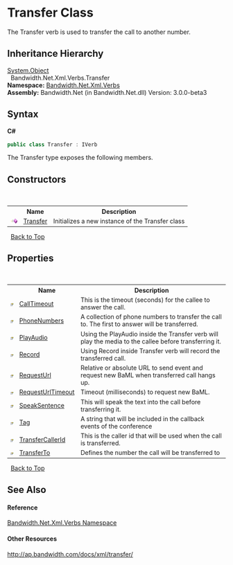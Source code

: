 ﻿# Transfer Class
 

The Transfer verb is used to transfer the call to another number.


## Inheritance Hierarchy
<a href="http://msdn2.microsoft.com/en-us/library/e5kfa45b" target="_blank">System.Object</a><br />&nbsp;&nbsp;Bandwidth.Net.Xml.Verbs.Transfer<br />
**Namespace:**&nbsp;<a href ="N_Bandwidth_Net_Xml_Verbs.md">Bandwidth.Net.Xml.Verbs</a><br />**Assembly:**&nbsp;Bandwidth.Net (in Bandwidth.Net.dll) Version: 3.0.0-beta3

## Syntax

**C#**<br />
``` C#
public class Transfer : IVerb
```

The Transfer type exposes the following members.


## Constructors
&nbsp;<table><tr><th></th><th>Name</th><th>Description</th></tr><tr><td>![Public method](media/pubmethod.gif "Public method")</td><td><a href ="M_Bandwidth_Net_Xml_Verbs_Transfer__ctor.md">Transfer</a></td><td>
Initializes a new instance of the Transfer class</td></tr></table>&nbsp;
<a href="#transfer-class">Back to Top</a>

## Properties
&nbsp;<table><tr><th></th><th>Name</th><th>Description</th></tr><tr><td>![Public property](media/pubproperty.gif "Public property")</td><td><a href ="P_Bandwidth_Net_Xml_Verbs_Transfer_CallTimeout.md">CallTimeout</a></td><td>
This is the timeout (seconds) for the callee to answer the call.</td></tr><tr><td>![Public property](media/pubproperty.gif "Public property")</td><td><a href ="P_Bandwidth_Net_Xml_Verbs_Transfer_PhoneNumbers.md">PhoneNumbers</a></td><td>
A collection of phone numbers to transfer the call to. The first to answer will be transferred.</td></tr><tr><td>![Public property](media/pubproperty.gif "Public property")</td><td><a href ="P_Bandwidth_Net_Xml_Verbs_Transfer_PlayAudio.md">PlayAudio</a></td><td>
Using the PlayAudio inside the Transfer verb will play the media to the callee before transferring it.</td></tr><tr><td>![Public property](media/pubproperty.gif "Public property")</td><td><a href ="P_Bandwidth_Net_Xml_Verbs_Transfer_Record.md">Record</a></td><td>
Using Record inside Transfer verb will record the transferred call.</td></tr><tr><td>![Public property](media/pubproperty.gif "Public property")</td><td><a href ="P_Bandwidth_Net_Xml_Verbs_Transfer_RequestUrl.md">RequestUrl</a></td><td>
Relative or absolute URL to send event and request new BaML when transferred call hangs up.</td></tr><tr><td>![Public property](media/pubproperty.gif "Public property")</td><td><a href ="P_Bandwidth_Net_Xml_Verbs_Transfer_RequestUrlTimeout.md">RequestUrlTimeout</a></td><td>
Timeout (milliseconds) to request new BaML.</td></tr><tr><td>![Public property](media/pubproperty.gif "Public property")</td><td><a href ="P_Bandwidth_Net_Xml_Verbs_Transfer_SpeakSentence.md">SpeakSentence</a></td><td>
This will speak the text into the call before transferring it.</td></tr><tr><td>![Public property](media/pubproperty.gif "Public property")</td><td><a href ="P_Bandwidth_Net_Xml_Verbs_Transfer_Tag.md">Tag</a></td><td>
A string that will be included in the callback events of the conference</td></tr><tr><td>![Public property](media/pubproperty.gif "Public property")</td><td><a href ="P_Bandwidth_Net_Xml_Verbs_Transfer_TransferCallerId.md">TransferCallerId</a></td><td>
This is the caller id that will be used when the call is transferred.</td></tr><tr><td>![Public property](media/pubproperty.gif "Public property")</td><td><a href ="P_Bandwidth_Net_Xml_Verbs_Transfer_TransferTo.md">TransferTo</a></td><td>
Defines the number the call will be transferred to</td></tr></table>&nbsp;
<a href="#transfer-class">Back to Top</a>

## See Also


#### Reference
<a href ="N_Bandwidth_Net_Xml_Verbs.md">Bandwidth.Net.Xml.Verbs Namespace</a><br />

#### Other Resources
<a href="http://ap.bandwidth.com/docs/xml/transfer/" target="_blank">http://ap.bandwidth.com/docs/xml/transfer/</a><br />